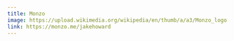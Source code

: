 ```yaml
---
title: Monzo
image: https://upload.wikimedia.org/wikipedia/en/thumb/a/a3/Monzo_logo.svg/1920px-Monzo_logo.svg.png
link: https://monzo.me/jakehoward
---
```

